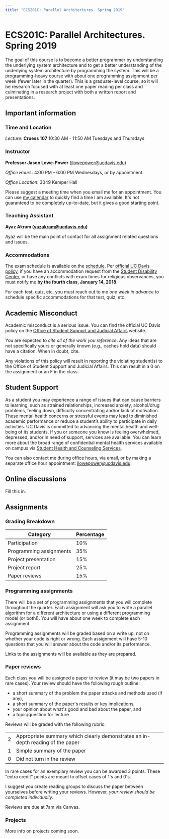 ```yaml
---
title: "ECS201C: Parallel Architectures. Spring 2019"
---
```


# ECS201C: Parallel Architectures. Spring 2019

The goal of this course is to become a better programmer by understanding the underlying system architecture and to get a better understanding of the underlying system architecture by programming the system.
This will be a programming-heavy course with about one programming assignment per week (fewer later in the quarter).
This is a graduate-level course, so it will be research focused with at least one paper reading per class and culminating in a research project with both a written report and presentations.

## Important information

### Time and Location

*Lecture*: **Cruess 107** 10:30 AM - 11:50 AM Tuesdays and Thursdays

### Instructor

**Professor Jason Lowe-Power** (<jlowepower@ucdavis.edu>)

*Office Hours*: 4:00 PM - 6:00 PM Wednesdays, or by appointment.

*Office Location*: 3049 Kemper Hall

Please suggest a meeting time when you email me for an appointment.
You can use [my calendar](http://goo.gl/hmtAH) to quickly find a time I am available.
It's not guaranteed to be completely up-to-date, but it gives a good starting point.

### Teaching Assistant

**Ayaz Akram (yazakram@ucdavis.edu)**

Ayaz will be the main point of contact for all assignment related questions and issues.

### Accommodations

The exam schedule is available on the [schedule](schedule.csv).
Per [official UC Davis policy](http://catalog.ucdavis.edu/academicinfo/exams.html), if you have an accommodation request from the [Student Disability Center](https://sdc.ucdavis.edu/), or have any conflicts with exam times for religious observances, you must notify me **by the fourth class, January 14, 2018**.

For each test, quiz, etc. you must reach out to me *one week in advance* to schedule specific accommodations for that test, quiz, etc.

## Academic Misconduct

Academic misconduct is a serious issue.
You can find the official UC Davis policy on the [Office of Student Support and Judicial Affairs](http://sja.ucdavis.edu/) website.

You are expected to *cite all of the work you reference*.
Any ideas that are not specifically yours or generally known (e.g., caches hold data) should have a citation.
When in doubt, cite.

Any violations of this policy will result in reporting the violating student(s) to the Office of Student Support and Judicial Affairs.
This can result in a 0 on the assignment or an F in the class.

## Student Support

As a student you may experience a range of issues that can cause barriers to learning, such as strained relationships, increased anxiety, alcohol/drug problems, feeling down, difficulty concentrating and/or lack of motivation.
These mental health concerns or stressful events may lead to diminished academic performance or reduce a student’s ability to participate in daily activities.
UC Davis is committed to advancing the mental health and well-being of its students.
If you or someone you know is feeling overwhelmed, depressed, and/or in need of support, services are available.
You can learn more about the broad range of confidential mental health services available on campus via [Student Health and Counseling Services](https://shcs.ucdavis.edu/).

You can also contact me during office hours, via email, or by making a separate office hour appointment: [jlowepower@ucdavis.edu](mailto:jlowepower@ucdavis.edu).

## Online discussions

Fill this in.

## Assignments

### Grading Breakdown

| Category                | Percentage |
|-------------------------|------------|
| Participation           | 10%        |
| Programming assignments | 35%        |
| Project presentation    | 15%        |
| Project report          | 25%        |
| Paper reviews           | 15%        |

### Programming assignments

There will be a set of programming assignments that you will complete throughout the quarter.
Each assignment will ask you to write a parallel algorithm for a different architecture or using a different programming model (or both!).
You will have about one week to complete each assignment.

Programming assignments will be graded based on a write up, not on whether your code is right or wrong.
Each assignment will have 5-10 questions that you will answer about the code and/or its performance.

Links to the assignments will be available as they are prepared.

### Paper reviews

Each class you will be assigned a paper to review (it may be two papers in rare cases).
Your review should have the following rough outline:

- a short summary of the problem the paper attacks and methods used (if any),
- a short summary of the paper's results or key implications,
- your opinion about what's good and bad about the paper, and
- a topic/question for lecture

Reviews will be graded with the following rubric:

|   |                                                                                 |
|---|---------------------------------------------------------------------------------|
| 2 | Appropriate summary which clearly demonstrates an in-depth reading of the paper |
| 1 | Simple summary of the paper                                                     |
| 0 | Did not turn in the review                                                      |

In rare cases for an exemplary review you can be awarded 3 points.
These "extra credit" points are meant to offset cases of 1's and 0's.

I suggest you create reading groups to discuss the paper between yourselves before writing your reviews.
However, *your review should be completed individually*.

Reviews are due at 7am via Canvas.

### Projects

More info on projects coming soon.
